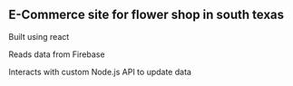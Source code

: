 ## E-Commerce site for flower shop in south texas

Built using react

Reads data from Firebase

Interacts with custom Node.js API to update data